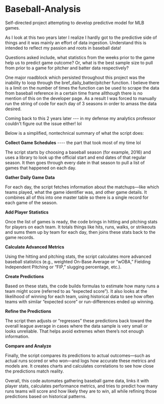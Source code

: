 # Baseball-Analysis
Self-directed project attempting to develop predictive model for MLB games.

As I look at this two years later I realize I hardly got to the predictive side of things and it was mainly an effort of data ingestion. Understand this is intended to reflect my passion and roots in baseball data!


Questions asked include, what statistics from the weeks prior to the game help us to predict game outcome? Or, what is the best sample size to pull from prior to a game for pitcher and batter data respectively?



One major roadblock which persisted throughout this project was the inability to loop through the bref_daily_batter/pitcher function. I believe there is a limit on the number of times the function can be used to scrape the data from baseball reference in a certain time frame allthough there is no mention of this on the developer page. As a result I was forced to manually run the string of code for each day of 3 seasons in order to amass the data desired.


Coming back to this 2 years later --- in my defense my analytics professor couldn't figure out the issue either! lol



Below is a simplified, nontechnical summary of what the script does:


**Collect Game Schedules**  ---- the part that took most of my time lol

The script starts by choosing a baseball season (for example, 2016) and uses a library to look up the official start and end dates of that regular season. It then goes through every date in that season to pull a list of games that happened on each day.


**Gather Daily Game Data**

For each day, the script fetches information about the matchups—like which teams played, what the game identifier was, and other game details. It combines all of this into one master table so there is a single record for each game of the season.


**Add Player Statistics**

Once the list of games is ready, the code brings in hitting and pitching stats for players on each team. It totals things like hits, runs, walks, or strikeouts and sums them up by team for each day, then joins these stats back to the game records.


**Calculate Advanced Metrics**

Using the hitting and pitching stats, the script calculates more advanced baseball statistics (e.g., weighted On-Base Average or “wOBA,” Fielding Independent Pitching or “FIP,” slugging percentage, etc.).


**Create Predictions**

Based on these stats, the code builds formulas to estimate how many runs a team might score (referred to as “expected score”). It also looks at the likelihood of winning for each team, using historical data to see how often teams with similar “expected score” or run-differences ended up winning.


**Refine the Predictions**

The script then adjusts or “regresses” these predictions back toward the overall league average in cases where the data sample is very small or looks unreliable. That helps avoid extremes when there’s not enough information.


**Compare and Analyze**

Finally, the script compares its predictions to actual outcomes—such as actual runs scored or who won—and logs how accurate these metrics and models are. It creates charts and calculates correlations to see how close the predictions match reality.


Overall, this code automates gathering baseball game data, links it with player stats, calculates performance metrics, and tries to predict how many runs teams will score and how likely they are to win, all while refining those predictions based on historical patterns.

